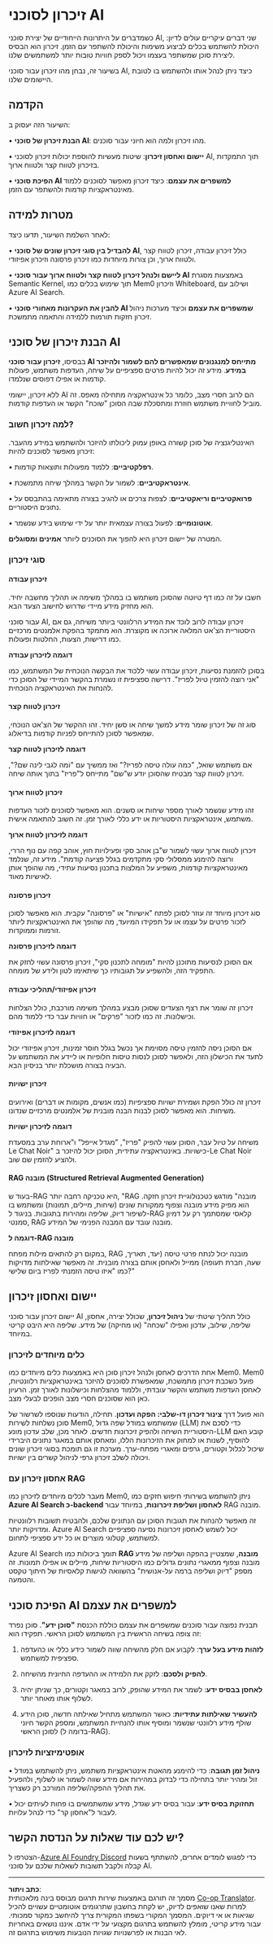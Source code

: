 <!--
CO_OP_TRANSLATOR_METADATA:
{
  "original_hash": "1923cf93aba522a5f4a493597112a893",
  "translation_date": "2025-09-18T16:16:23+00:00",
  "source_file": "13-agent-memory/README.md",
  "language_code": "he"
}
-->
# זיכרון לסוכני AI

כשמדברים על היתרונות הייחודיים של יצירת סוכני AI, שני דברים עיקריים עולים לדיון: היכולת להשתמש בכלים לביצוע משימות והיכולת להשתפר עם הזמן. זיכרון הוא הבסיס ליצירת סוכן שמשתפר בעצמו ויכול לספק חוויות טובות יותר למשתמשים שלנו.

בשיעור זה, נבחן מהו זיכרון עבור סוכני AI, כיצד ניתן לנהל אותו ולהשתמש בו לטובת היישומים שלנו.

## הקדמה

השיעור הזה יעסוק ב:

• **הבנת זיכרון של סוכני AI**: מהו זיכרון ולמה הוא חיוני עבור סוכנים.

• **יישום ואחסון זיכרון**: שיטות מעשיות להוספת יכולות זיכרון לסוכני AI, תוך התמקדות בזיכרון לטווח קצר ולטווח ארוך.

• **הפיכת סוכני AI למשפרים את עצמם**: כיצד זיכרון מאפשר לסוכנים ללמוד מאינטראקציות קודמות ולהשתפר עם הזמן.

## מטרות למידה

לאחר השלמת השיעור, תדעו כיצד:

• **להבדיל בין סוגי זיכרון שונים של סוכני AI**, כולל זיכרון עבודה, זיכרון לטווח קצר ולטווח ארוך, וכן צורות מיוחדות כמו זיכרון פרסונה וזיכרון אפיזודי.

• **ליישם ולנהל זיכרון לטווח קצר ולטווח ארוך עבור סוכני AI** באמצעות מסגרת Semantic Kernel, תוך שימוש בכלים כמו Mem0 וזיכרון Whiteboard, ושילוב עם Azure AI Search.

• **להבין את העקרונות מאחורי סוכני AI שמשפרים את עצמם** וכיצד מערכות ניהול זיכרון חזקות תורמות ללמידה והתאמה מתמשכת.

## הבנת זיכרון של סוכני AI

בבסיסו, **זיכרון עבור סוכני AI מתייחס למנגנונים שמאפשרים להם לשמור ולהיזכר במידע**. מידע זה יכול להיות פרטים ספציפיים על שיחה, העדפות משתמש, פעולות קודמות או אפילו דפוסים שנלמדו.

ללא זיכרון, יישומי AI הם לרוב חסרי מצב, כלומר כל אינטראקציה מתחילה מאפס. זה מוביל לחוויית משתמש חוזרת ומתסכלת שבה הסוכן "שוכח" הקשר או העדפות קודמות.

### למה זיכרון חשוב?

האינטליגנציה של סוכן קשורה באופן עמוק ליכולתו להיזכר ולהשתמש במידע מהעבר. זיכרון מאפשר לסוכנים להיות:

• **רפלקטיביים**: ללמוד מפעולות ותוצאות קודמות.

• **אינטראקטיביים**: לשמור על הקשר במהלך שיחה מתמשכת.

• **פרואקטיביים וריאקטיביים**: לצפות צרכים או להגיב בצורה מתאימה בהתבסס על נתונים היסטוריים.

• **אוטונומיים**: לפעול בצורה עצמאית יותר על ידי שימוש בידע שנשמר.

המטרה של יישום זיכרון היא להפוך את הסוכנים ליותר **אמינים ומסוגלים**.

### סוגי זיכרון

#### זיכרון עבודה

חשבו על זה כמו דף טיוטה שהסוכן משתמש בו במהלך משימה או תהליך מחשבה יחיד. הוא מחזיק מידע מיידי שדרוש לחישוב הצעד הבא.

עבור סוכני AI, זיכרון עבודה לרוב לוכד את המידע הרלוונטי ביותר משיחה, גם אם היסטוריית הצ'אט המלאה ארוכה או מקוצרת. הוא מתמקד בהפקת אלמנטים מרכזיים כמו דרישות, הצעות, החלטות ופעולות.

**דוגמה לזיכרון עבודה**

בסוכן להזמנת נסיעות, זיכרון עבודה עשוי ללכוד את הבקשה הנוכחית של המשתמש, כמו "אני רוצה להזמין טיול לפריז". דרישה ספציפית זו נשמרת בהקשר המיידי של הסוכן כדי להנחות את האינטראקציה הנוכחית.

#### זיכרון לטווח קצר

סוג זה של זיכרון שומר מידע למשך שיחה או סשן יחיד. זהו ההקשר של הצ'אט הנוכחי, שמאפשר לסוכן להתייחס לפניות קודמות בדיאלוג.

**דוגמה לזיכרון לטווח קצר**

אם משתמש שואל, "כמה עולה טיסה לפריז?" ואז ממשיך עם "ומה לגבי לינה שם?", זיכרון לטווח קצר מבטיח שהסוכן יודע ש"שם" מתייחס ל"פריז" בתוך אותה שיחה.

#### זיכרון לטווח ארוך

זהו מידע שנשמר לאורך מספר שיחות או סשנים. הוא מאפשר לסוכנים לזכור העדפות משתמש, אינטראקציות היסטוריות או ידע כללי לאורך זמן. זה חשוב להתאמה אישית.

**דוגמה לזיכרון לטווח ארוך**

זיכרון לטווח ארוך עשוי לשמור ש"בן אוהב סקי ופעילויות חוץ, אוהב קפה עם נוף הררי, ורוצה להימנע ממסלולי סקי מתקדמים בגלל פציעה קודמת". מידע זה, שנלמד מאינטראקציות קודמות, משפיע על המלצות בתכנון נסיעות עתידי, מה שהופך אותן לאישיות מאוד.

#### זיכרון פרסונה

סוג זיכרון מיוחד זה עוזר לסוכן לפתח "אישיות" או "פרסונה" עקבית. הוא מאפשר לסוכן לזכור פרטים על עצמו או על תפקידו המיועד, מה שהופך את האינטראקציות ליותר זורמות וממוקדות.

**דוגמה לזיכרון פרסונה**

אם הסוכן לנסיעות מתוכנן להיות "מומחה לתכנון סקי", זיכרון פרסונה עשוי לחזק את התפקיד הזה, ולהשפיע על תגובותיו כך שיתאימו לטון ולידע של מומחה.

#### זיכרון אפיזודי/תהליכי עבודה

זיכרון זה שומר את רצף הצעדים שסוכן מבצע במהלך משימה מורכבת, כולל הצלחות וכישלונות. זה כמו לזכור "פרקים" או חוויות עבר כדי ללמוד מהם.

**דוגמה לזיכרון אפיזודי**

אם הסוכן ניסה להזמין טיסה מסוימת אך נכשל בגלל חוסר זמינות, זיכרון אפיזודי יכול לתעד את הכישלון הזה, ולאפשר לסוכן לנסות טיסות חלופיות או ליידע את המשתמש על הבעיה בצורה מושכלת יותר בניסיון הבא.

#### זיכרון ישויות

זיכרון זה כולל הפקת ושמירת ישויות ספציפיות (כמו אנשים, מקומות או דברים) ואירועים משיחות. הוא מאפשר לסוכן לבנות הבנה מובנית של אלמנטים מרכזיים שנדונו.

**דוגמה לזיכרון ישויות**

משיחה על טיול עבר, הסוכן עשוי להפיק "פריז", "מגדל אייפל" ו"ארוחת ערב במסעדת Le Chat Noir" כישויות. באינטראקציה עתידית, הסוכן יכול להיזכר ב-Le Chat Noir ולהציע להזמין שם שוב.

#### RAG מובנה (Structured Retrieval Augmented Generation)

בעוד ש-RAG היא טכניקה רחבה יותר, "RAG מובנה" מודגש כטכנולוגיית זיכרון חזקה. הוא מפיק מידע מובנה וצפוף ממקורות שונים (שיחות, מיילים, תמונות) ומשתמש בו לשיפור דיוק, שליפה ומהירות בתגובות. בניגוד ל-RAG קלאסי שמסתמך רק על דמיון סמנטי, RAG מובנה עובד עם המבנה הפנימי של המידע.

**דוגמה ל-RAG מובנה**

במקום רק להתאים מילות מפתח, RAG מובנה יכול לנתח פרטי טיסה (יעד, תאריך, שעה, חברת תעופה) ממייל ולאחסן אותם בצורה מובנית. זה מאפשר שאילתות מדויקות כמו "איזו טיסה הזמנתי לפריז ביום שלישי?"

## יישום ואחסון זיכרון

יישום זיכרון עבור סוכני AI כולל תהליך שיטתי של **ניהול זיכרון**, שכולל יצירה, אחסון, שליפה, שילוב, עדכון ואפילו "שכחה" (או מחיקה) של מידע. שליפה היא היבט קריטי במיוחד.

### כלים מיוחדים לזיכרון

אחת הדרכים לאחסן ולנהל זיכרון סוכן היא באמצעות כלים מיוחדים כמו Mem0. Mem0 פועל כשכבת זיכרון מתמשכת, שמאפשרת לסוכנים להיזכר באינטראקציות רלוונטיות, לאחסן העדפות משתמש והקשר עובדתי, וללמוד מהצלחות וכישלונות לאורך זמן. הרעיון כאן הוא שסוכנים חסרי מצב הופכים לבעלי מצב.

הוא פועל דרך **צינור זיכרון דו-שלבי: הפקה ועדכון**. תחילה, הודעות שנוספו לשרשור של סוכן נשלחות לשירות Mem0, שמשתמש במודל שפה גדול (LLM) כדי לסכם את היסטוריית השיחה ולהפיק זיכרונות חדשים. לאחר מכן, שלב עדכון מונע-LLM קובע האם להוסיף, לשנות או למחוק את הזיכרונות הללו, ומאחסן אותם במאגר נתונים היברידי שיכול לכלול וקטורים, גרפים ומאגרי מפתח-ערך. מערכת זו גם תומכת בסוגי זיכרון שונים ויכולה לשלב זיכרון גרפי לניהול קשרים בין ישויות.

### אחסון זיכרון עם RAG

מעבר לכלים מיוחדים לזיכרון כמו Mem0, ניתן להשתמש בשירותי חיפוש חזקים כמו **Azure AI Search כ-backend לאחסון ושליפת זיכרונות**, במיוחד עבור RAG מובנה.

זה מאפשר להנחות את תגובות הסוכן עם הנתונים שלכם, ולהבטיח תשובות רלוונטיות ומדויקות יותר. Azure AI Search יכול לשמש לאחסון זיכרונות נסיעה ספציפיים למשתמש, קטלוגי מוצרים או כל ידע ספציפי לתחום.

Azure AI Search תומך ביכולות כמו **RAG מובנה**, שמצטיין בהפקה ושליפה של מידע מובנה וצפוף ממאגרי נתונים גדולים כמו היסטוריות שיחות, מיילים או אפילו תמונות. זה מספק "דיוק ושליפה ברמה על-אנושית" בהשוואה לגישות קלאסיות של חיתוך טקסט והטמעה.

## הפיכת סוכני AI למשפרים את עצמם

תבנית נפוצה עבור סוכנים שמשפרים את עצמם כוללת הכנסת **"סוכן ידע"**. סוכן נפרד זה צופה בשיחה הראשית בין המשתמש לסוכן הראשי. תפקידו הוא:

1. **לזהות מידע בעל ערך**: לקבוע אם חלק מהשיחה שווה לשמור כידע כללי או כהעדפה ספציפית למשתמש.

2. **להפיק ולסכם**: לזקק את הלמידה או ההעדפה החיונית מהשיחה.

3. **לאחסן בבסיס ידע**: לשמר את המידע שהופק, לרוב במאגר וקטורים, כך שניתן יהיה לשלוף אותו מאוחר יותר.

4. **להעשיר שאילתות עתידיות**: כאשר המשתמש מתחיל שאילתה חדשה, סוכן הידע שולף מידע רלוונטי שנשמר ומוסיף אותו להנחיית המשתמש, ומספק הקשר חיוני לסוכן הראשי (בדומה ל-RAG).

### אופטימיזציות לזיכרון

• **ניהול זמן תגובה**: כדי להימנע מהאטת אינטראקציות משתמש, ניתן להשתמש במודל זול ומהיר יותר בתחילה כדי לבדוק במהירות אם מידע שווה לשמור או לשלוף, ולהפעיל את תהליך ההפקה/שליפה המורכב רק כשצריך.

• **תחזוקת בסיס ידע**: עבור בסיס ידע שגדל, מידע שמשתמשים בו פחות לעיתים יכול לעבור ל"אחסון קר" כדי לנהל עלויות.

## יש לכם עוד שאלות על הנדסת הקשר?

הצטרפו ל-[Azure AI Foundry Discord](https://aka.ms/ai-agents/discord) כדי לפגוש לומדים אחרים, להשתתף בשעות קבלה ולקבל תשובות לשאלות שלכם על סוכני AI.

---

**כתב ויתור**:  
מסמך זה תורגם באמצעות שירות תרגום מבוסס בינה מלאכותית [Co-op Translator](https://github.com/Azure/co-op-translator). למרות שאנו שואפים לדיוק, יש לקחת בחשבון שתרגומים אוטומטיים עשויים להכיל שגיאות או אי דיוקים. המסמך המקורי בשפתו המקורית צריך להיחשב כמקור סמכותי. עבור מידע קריטי, מומלץ להשתמש בתרגום מקצועי על ידי אדם. איננו נושאים באחריות לאי הבנות או לפרשנויות שגויות הנובעות משימוש בתרגום זה.